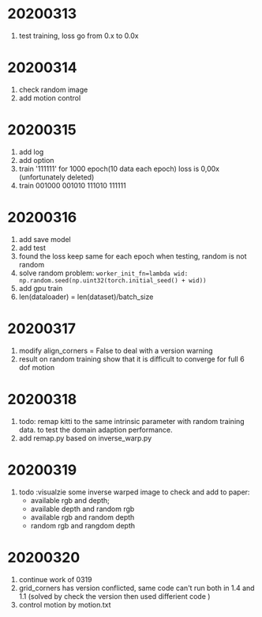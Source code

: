 # 20200313
1. test training, loss go from 0.x to 0.0x

# 20200314
1. check random image
2. add motion control

# 20200315
1. add log
2. add option
3. train '111111' for 1000 epoch(10 data each epoch) loss is 0,00x (unfortunately deleted)
4. train 001000 001010 111010 111111

# 20200316
1. add save model
2. add test
3. found the loss keep same for each epoch when testing, random is not random 
4. solve random problem: `worker_init_fn=lambda wid: np.random.seed(np.uint32(torch.initial_seed() + wid))`
5. add gpu train
6. len(dataloader) = len(dataset)/batch_size
# 20200317
1. modify align_corners = False to deal with a version warning
2. result on random training show that it is difficult to converge for full 6 dof motion

# 20200318
1. todo:  remap kitti to the same intrinsic parameter with random training data. to test the domain 
adaption performance.
2. add remap.py based on inverse_warp.py

# 20200319
1. todo :visualzie some inverse warped image to check and add to paper: 
    * available rgb and depth; 
    * available depth and random rgb
    * available rgb and random depth
    * random rgb and rangdom depth
# 20200320 

1. continue work of 0319
2. grid_corners has version conflicted, same code can't run both in 1.4 and 1.1 (solved by check the version then used
differient code )
3. control motion by motion.txt
